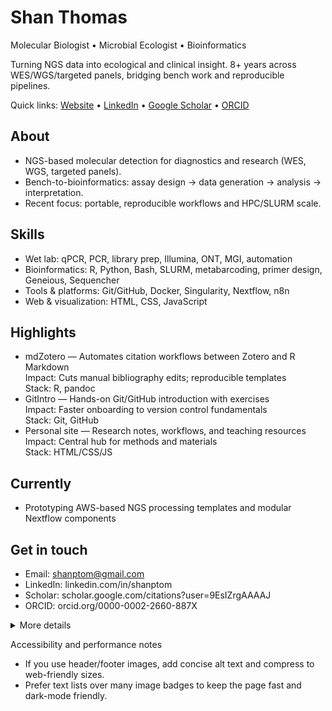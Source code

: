 # Shan Thomas
Molecular Biologist • Microbial Ecologist • Bioinformatics

Turning NGS data into ecological and clinical insight. 8+ years across WES/WGS/targeted panels, bridging bench work and reproducible pipelines.

Quick links: [Website](https://shanptom.github.io) • [LinkedIn](https://www.linkedin.com/in/shanptom) • [Google Scholar](https://scholar.google.com/citations?user=9EsIZrgAAAAJ) • [ORCID](https://orcid.org/0000-0002-2660-887X)

## About
- NGS-based molecular detection for diagnostics and research (WES, WGS, targeted panels).
- Bench-to-bioinformatics: assay design → data generation → analysis → interpretation.
- Recent focus: portable, reproducible workflows and HPC/SLURM scale.

## Skills
- Wet lab: qPCR, PCR, library prep, Illumina, ONT, MGI, automation
- Bioinformatics: R, Python, Bash, SLURM, metabarcoding, primer design, Geneious, Sequencher
- Tools & platforms: Git/GitHub, Docker, Singularity, Nextflow, n8n
- Web & visualization: HTML, CSS, JavaScript

## Highlights
- mdZotero — Automates citation workflows between Zotero and R Markdown  
  Impact: Cuts manual bibliography edits; reproducible templates  
  Stack: R, pandoc
- GitIntro — Hands-on Git/GitHub introduction with exercises  
  Impact: Faster onboarding to version control fundamentals  
  Stack: Git, GitHub
- Personal site — Research notes, workflows, and teaching resources  
  Impact: Central hub for methods and materials  
  Stack: HTML/CSS/JS

## Currently
- Prototyping AWS-based NGS processing templates and modular Nextflow components

## Get in touch
- Email: shanptom@gmail.com
- LinkedIn: linkedin.com/in/shanptom
- Scholar: scholar.google.com/citations?user=9EsIZrgAAAAJ
- ORCID: orcid.org/0000-0002-2660-887X

<details>
  <summary>More details</summary>

  - Full technique inventory (wet lab and analysis)
  - Selected talks/teaching resources
  - Publication list (see Google Scholar)
</details>

Accessibility and performance notes
- If you use header/footer images, add concise alt text and compress to web-friendly sizes.
- Prefer text lists over many image badges to keep the page fast and dark-mode friendly.

